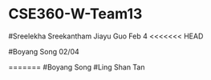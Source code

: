 # CSE360-W-Team13
#Sreelekha Sreekantham
Jiayu Guo Feb 4
<<<<<<< HEAD

#Boyang Song 02/04

=======
#Boyang Song
#Ling Shan Tan
